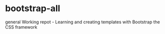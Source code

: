 # bootstrap-all
general Working repot - Learning and creating templates with Bootstrap the CSS framework

